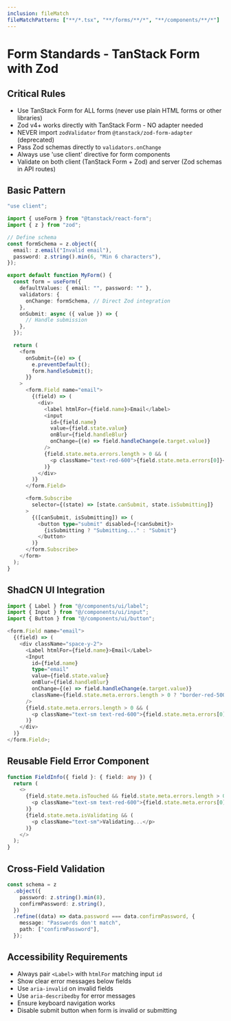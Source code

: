 ```yaml
---
inclusion: fileMatch
fileMatchPattern: ["**/*.tsx", "**/forms/**/*", "**/components/**/*"]
---
```


# Form Standards - TanStack Form with Zod

## Critical Rules

- Use TanStack Form for ALL forms (never use plain HTML forms or other libraries)
- Zod v4+ works directly with TanStack Form - NO adapter needed
- NEVER import `zodValidator` from `@tanstack/zod-form-adapter` (deprecated)
- Pass Zod schemas directly to `validators.onChange`
- Always use 'use client' directive for form components
- Validate on both client (TanStack Form + Zod) and server (Zod schemas in API routes)

## Basic Pattern

```typescript
"use client";

import { useForm } from "@tanstack/react-form";
import { z } from "zod";

// Define schema
const formSchema = z.object({
  email: z.email("Invalid email"),
  password: z.string().min(6, "Min 6 characters"),
});

export default function MyForm() {
  const form = useForm({
    defaultValues: { email: "", password: "" },
    validators: {
      onChange: formSchema, // Direct Zod integration
    },
    onSubmit: async ({ value }) => {
      // Handle submission
    },
  });

  return (
    <form
      onSubmit={(e) => {
        e.preventDefault();
        form.handleSubmit();
      }}
    >
      <form.Field name="email">
        {(field) => (
          <div>
            <label htmlFor={field.name}>Email</label>
            <input
              id={field.name}
              value={field.state.value}
              onBlur={field.handleBlur}
              onChange={(e) => field.handleChange(e.target.value)}
            />
            {field.state.meta.errors.length > 0 && (
              <p className="text-red-600">{field.state.meta.errors[0]}</p>
            )}
          </div>
        )}
      </form.Field>

      <form.Subscribe
        selector={(state) => [state.canSubmit, state.isSubmitting]}
      >
        {([canSubmit, isSubmitting]) => (
          <button type="submit" disabled={!canSubmit}>
            {isSubmitting ? "Submitting..." : "Submit"}
          </button>
        )}
      </form.Subscribe>
    </form>
  );
}
```

## ShadCN UI Integration

```typescript
import { Label } from "@/components/ui/label";
import { Input } from "@/components/ui/input";
import { Button } from "@/components/ui/button";

<form.Field name="email">
  {(field) => (
    <div className="space-y-2">
      <Label htmlFor={field.name}>Email</Label>
      <Input
        id={field.name}
        type="email"
        value={field.state.value}
        onBlur={field.handleBlur}
        onChange={(e) => field.handleChange(e.target.value)}
        className={field.state.meta.errors.length > 0 ? "border-red-500" : ""}
      />
      {field.state.meta.errors.length > 0 && (
        <p className="text-sm text-red-600">{field.state.meta.errors[0]}</p>
      )}
    </div>
  )}
</form.Field>;
```

## Reusable Field Error Component

```typescript
function FieldInfo({ field }: { field: any }) {
  return (
    <>
      {field.state.meta.isTouched && field.state.meta.errors.length > 0 && (
        <p className="text-sm text-red-600">{field.state.meta.errors[0]}</p>
      )}
      {field.state.meta.isValidating && (
        <p className="text-sm">Validating...</p>
      )}
    </>
  );
}
```

## Cross-Field Validation

```typescript
const schema = z
  .object({
    password: z.string().min(8),
    confirmPassword: z.string(),
  })
  .refine((data) => data.password === data.confirmPassword, {
    message: "Passwords don't match",
    path: ["confirmPassword"],
  });
```

## Accessibility Requirements

- Always pair `<Label>` with `htmlFor` matching input `id`
- Show clear error messages below fields
- Use `aria-invalid` on invalid fields
- Use `aria-describedby` for error messages
- Ensure keyboard navigation works
- Disable submit button when form is invalid or submitting
